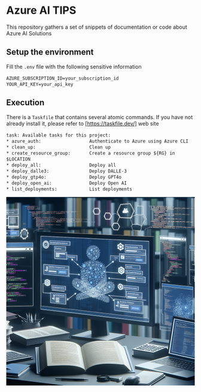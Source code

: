 # Azure AI TIPS

This repository gathers a set of snippets of documentation or code about Azure AI Solutions

## Setup the environment

Fill the `.env` file with the following sensitive information

```
AZURE_SUBSCRIPTION_ID=your_subscription_id
YOUR_API_KEY=your_api_key
```

## Execution

There is a `Taskfile` that contains several atomic commands. If you have not already install it, please refer to [https://taskfile.dev/] web site

```
task: Available tasks for this project:
* azure_auth:                  Authenticate to Azure using Azure CLI
* clean_up:                    Clean up
* create_resource_group:       Create a resource group ${RG} in $LOCATION
* deploy_all:                  Deploy all
* deploy_dalle3:               Deploy DALLE-3
* deploy_gtp4o:                Deploy GPT4o
* deploy_open_ai:              Deploy Open AI
* list_deployments:            List deployments
```

![Title](logo.png "Title")
